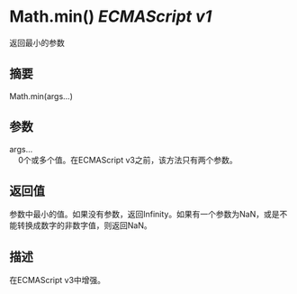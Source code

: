 # Math.min() _ECMAScript v1_

返回最小的参数

## 摘要

Math.min(args...)

## 参数

args...  
    0个或多个值。在ECMAScript v3之前，该方法只有两个参数。

## 返回值

参数中最小的值。如果没有参数，返回Infinity。如果有一个参数为NaN，或是不能转换成数字的非数字值，则返回NaN。

## 描述

在ECMAScript v3中增强。

